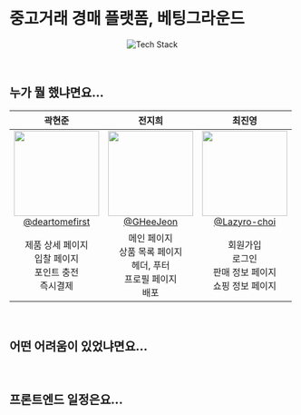# 중고거래 경매 플랫폼, 베팅그라운드

<p align="center">
  <img src="https://github.com/invisible-hands/frontend/assets/47032054/80bd28a2-f09d-46f1-b655-d358a063020e" alt="Tech Stack" />
</p>

</br>

## 누가 뭘 했냐면요...
| 곽현준 | 전지희 | 최진영 |
|:---:|:---:|:---:|
| [<img src="https://github.com/invisible-hands/.github/assets/47032054/1859f574-d8f1-4892-93df-a0c857fcd546" height=150 width=150> <br/> @deartomefirst](https://github.com/deartomefirst) | [<img src="https://github.com/invisible-hands/.github/assets/47032054/8aa2f17e-ce8a-4b63-b5c3-84a4691ce05d" height=150 width=150> <br/> @GHeeJeon](https://github.com/GHeeJeon) | [<img src="https://github.com/invisible-hands/.github/assets/47032054/956aa3b0-12ec-41e2-aa1c-c115bbe71d2e" height=150 width=150> <br/> @Lazyro-choi](https://github.com/Lazyro-choi) |
|제품 상세 페이지 </br> 입찰 페이지 </br> 포인트 충전 </br> 즉시결제|메인 페이지 </br> 상품 목록 페이지 </br> 헤더, 푸터 </br> 프로필 페이지 </br> 배포|회원가입 </br> 로그인 </br> 판매 정보 페이지 </br> 쇼핑 정보 페이지|

</br>

## 어떤 어려움이 있었냐면요...

</br>

## 프론트엔드 일정은요...
